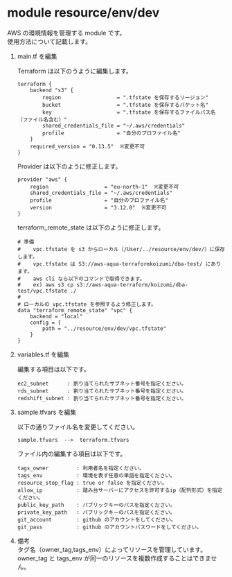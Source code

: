 # module resource/env/dev
AWS の環境情報を管理する module です。<br>
使用方法について記載します。

1. main.tf を編集

    Terraform は以下のうように編集します。
    ```
    terraform {
        backend "s3" {
            region                  = ".tfstate を保存するリージョン"
            bucket                  = ".tfstate を保存するバケット名"
            key                     = ".tfstate を保存するファイルパス名（ファイル名含む）"
            shared_credentials_file = "~/.aws/credentials"
            profile                 = "自分のプロファイル名"
        }
        required_version = "0.13.5"  ※変更不可
    }
    ```
    Provider は以下のように修正します。
    ```
    provider "aws" {
        region                  = "eu-north-1"  ※変更不可
        shared_credentials_file = "~/.aws/credentials"
        profile                 = "自分のプロファイル名"
        version                 = "3.12.0"  ※変更不可
    }
    ```
    terraform_remote_state は以下のように修正します。
    ```
    # 準備
    #    vpc.tfstate を s3 からローカル（/User/../resource/env/dev/）に保存します。
    #    vpc.tfstate は S3://aws-aqua-terraformkoizumi/dba-test/ にあります。
    #    aws cli なら以下のコマンドで取得できます。
    #    ex) aws s3 cp s3://aws-aqua-terraform/koizumi/dba-test/vpc.tfstate ./
    #
    # ローカルの vpc.tfstate を参照するよう修正します。
    data "terraform_remote_state" "vpc" {
        backend = "local"
        config = {
            path = "../resource/env/dev/vpc.tfstate"
        }
    }
    ```

2. variables.tf を編集

    編集する項目は以下です。
    ```
    ec2_subnet      : 割り当てられたサブネット番号を指定ください。
    rds_subnet      : 割り当てられたサブネット番号を指定ください。
    redshift_subnet : 割り当てられたサブネット番号を指定ください。
    ```

3. sample.tfvars を編集

    以下の通りファイル名を変更してください。
    ```
    sample.tfvars  -->  terraform.tfvars
    ```
    ファイル内の編集する項目は以下です。
    ```
    tags_owner         : 利用者名を指定ください。
    tags_env           : 環境を表す任意の単語を指定ください。
    resource_stop_flag : true or false を指定ください。
    allow_ip           : 踏み台サーバーにアクセスを許可するip（配列形式）を指定ください。
    public_key_path    : パブリックキーのパスを指定ください。 
    private_key_path   : パブリックキーのパスを指定ください。
    git_account        : github のアカウントをしてください。
    git_pass           : github のアカウントパスワードをしてください。
    ```

9. 備考<br>
タグ名（owner_tag,tags_env）によってリソースを管理しています。<br>
owner_tag と tags_env が同一のリソースを複数作成することはできません。

